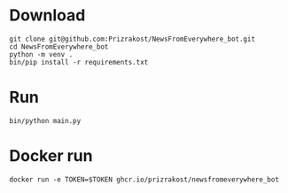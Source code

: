 # Download
```
git clone git@github.com:Prizrakost/NewsFromEverywhere_bot.git
cd NewsFromEverywhere_bot
python -m venv .
bin/pip install -r requirements.txt
```
# Run
```
bin/python main.py
```
# Docker run
```
docker run -e TOKEN=$TOKEN ghcr.io/prizrakost/newsfromeverywhere_bot
```
